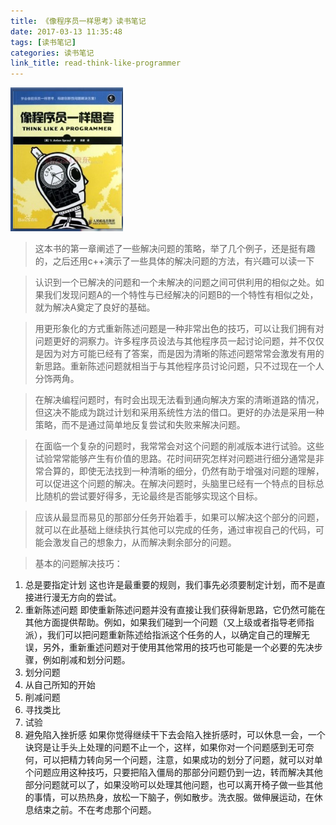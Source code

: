 ```yaml
---
title: 《像程序员一样思考》读书笔记
date: 2017-03-13 11:35:48
tags: [读书笔记]
categories: 读书笔记
link_title: read-think-like-programmer
---
```

![01](read-think-like-programmer/01.png)

> 这本书的第一章阐述了一些解决问题的策略，举了几个例子，还是挺有趣的，之后还用c++演示了一些具体的解决问题的方法，有兴趣可以读一下

> 认识到一个已解决的问题和一个未解决的问题之间可供利用的相似之处。如果我们发现问题A的一个特性与已经解决的问题B的一个特性有相似之处，就为解决A奠定了良好的基础。

<!-- more --> 

> 用更形象化的方式重新陈述问题是一种非常出色的技巧，可以让我们拥有对问题更好的洞察力。许多程序员设法与其他程序员一起讨论问题，并不仅仅是因为对方可能已经有了答案，而是因为清晰的陈述问题常常会激发有用的新思路。重新陈述问题就相当于与其他程序员讨论问题，只不过现在一个人分饰两角。


> 在解决编程问题时，有时会出现无法看到通向解决方案的清晰道路的情况，但这决不能成为跳过计划和采用系统性方法的借口。更好的办法是采用一种策略，而不是通过简单地反复尝试和失败来解决问题。


>  在面临一个复杂的问题时，我常常会对这个问题的削减版本进行试验。这些试验常常能够产生有价值的思路。花时间研究怎样对问题进行细分通常是非常合算的，即使无法找到一种清晰的细分，仍然有助于增强对问题的理解，可以促进这个问题的解决。在解决问题时，头脑里已经有一个特点的目标总比随机的尝试要好得多，无论最终是否能够实现这个目标。


>  应该从最显而易见的那部分任务开始着手，如果可以解决这个部分的问题，就可以在此基础上继续执行其他可以完成的任务，通过审视自己的代码，可能会激发自己的想象力，从而解决剩余部分的问题。


>  基本的问题解决技巧： 
1. 总是要指定计划 
这也许是最重要的规则，我们事先必须要制定计划，而不是直接进行漫无方向的尝试。 
2. 重新陈述问题 
即使重新陈述问题并没有直接让我们获得新思路，它仍然可能在其他方面提供帮助。例如，如果我们碰到一个问题（又上级或者指导老师指派），我们可以把问题重新陈述给指派这个任务的人，以确定自己的理解无误，另外，重新重述问题对于使用其他常用的技巧也可能是一个必要的先决步骤，例如削减和划分问题。
3. 划分问题
4. 从自己所知的开始 
5. 削减问题 
6. 寻找类比 
7. 试验 
8. 避免陷入挫折感 如果你觉得继续干下去会陷入挫折感时，可以休息一会，一个诀窍是让手头上处理的问题不止一个，这样，如果你对一个问题感到无可奈何，可以把精力转向另一个问题，注意，如果成功的划分了问题，就可以对单个问题应用这种技巧，只要把陷入僵局的那部分问题仍到一边，转而解决其他部分问题就可以了，如果没哟可以处理其他问题，也可以离开椅子做一些其他的事情，可以热热身，放松一下脑子，例如散步。洗衣服。做伸展运动，在休息结束之前。不在考虑那个问题。